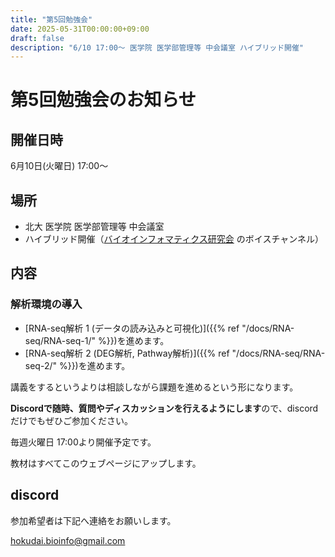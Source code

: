 ```yaml
---
title: "第5回勉強会"
date: 2025-05-31T00:00:00+09:00
draft: false
description: "6/10 17:00～ 医学院 医学部管理等 中会議室 ハイブリッド開催"
---
```


# 第5回勉強会のお知らせ
## 開催日時
6月10日(火曜日) 17:00～

## 場所
- 北大 医学院 医学部管理等 中会議室
- ハイブリッド開催（[バイオインフォマティクス研究会](https://discord.gg/8Qr7qGGM) のボイスチャンネル）

## 内容
### 解析環境の導入
- [RNA-seq解析 1 (データの読み込みと可視化)]({{% ref "/docs/RNA-seq/RNA-seq-1/" %}})を進めます。
- [RNA-seq解析 2 (DEG解析, Pathway解析)]({{% ref "/docs/RNA-seq/RNA-seq-2/" %}})を進めます。

講義をするというよりは相談しながら課題を進めるという形になります。

**Discordで随時、質問やディスカッションを行えるようにします**ので、discordだけでもぜひご参加ください。

毎週火曜日 17:00より開催予定です。

教材はすべてこのウェブページにアップします。


## discord
参加希望者は下記へ連絡をお願いします。

[hokudai.bioinfo@gmail.com](mailto:hokudai.bioinfo@gmail.com)  


